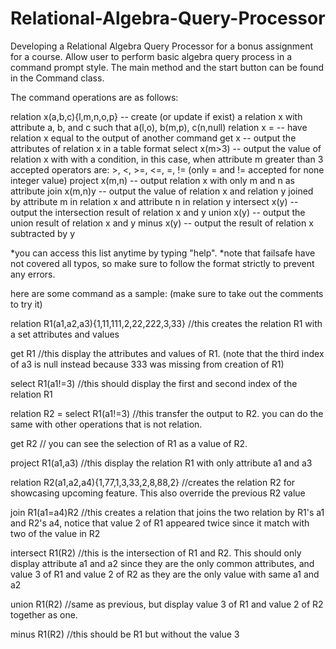 # Relational-Algebra-Query-Processor
Developing a Relational Algebra Query Processor for a bonus assignment for a course. 
Allow user to perform basic algebra query process in a command prompt style. 
The main method and the start button can be found in the Command class.

The command operations are as follows:

relation x(a,b,c){l,m,n,o,p}   -- create (or update if exist) a relation x with attribute a, b, and c such that a(l,o), b(m,p), c(n,null)
relation x = <other command>   -- have relation x equal to the output of another command
get x   -- output the attributes of relation x in a table format
select x(m>3)   -- output the value of relation x with with a condition, in this case, when attribute m greater than 3
    accepted operators are: >, <, >=, <=, =, != (only = and != accepted for none integer value)
project x(m,n)   -- output relation x with only m and n as attribute
join x(m,n)y   -- output the value of relation x and relation y joined by attribute m in relation x and attribute n in relation y
intersect x(y)   -- output the intersection result of relation x and y
union x(y)   -- output the union result of relation x and y
minus x(y)   -- output the result of relation x subtracted by y

*you can access this list anytime by typing "help". 
*note that failsafe have not covered all typos, so make sure to follow the format strictly to prevent any errors. 

here are some command as a sample: (make sure to take out the comments to try it)


relation R1(a1,a2,a3){1,11,111,2,22,222,3,33} //this creates the relation R1 with a set attributes and values

get R1 //this display the attributes and values of R1. (note that the third index of a3 is null instead because 333 was missing from creation of R1)

select R1(a1!=3) //this should display the first and second index of the relation R1

relation R2 = select R1(a1!=3) //this transfer the output to R2. you can do the same with other operations that is not relation.

get R2 // you can see the selection of R1 as a value of R2. 

project R1(a1,a3) //this display the relation R1 with only attribute a1 and a3

relation R2(a1,a2,a4){1,77,1,3,33,2,8,88,2} //creates the relation R2 for showcasing upcoming feature. This also override the previous R2 value

join R1(a1=a4)R2 //this creates a relation that joins the two relation by R1's a1 and R2's a4, notice that value 2 of R1 appeared twice since it match with two of the value in R2

intersect R1(R2) //this is the intersection of R1 and R2. This should only display attribute a1 and a2 since they are the only common attributes, and value 3 of R1 and value 2 of R2 as they are the only value with same a1 and a2

union R1(R2) //same as previous, but display value 3 of R1 and value 2 of R2 together as one.

minus R1(R2) //this should be R1 but without the value 3


